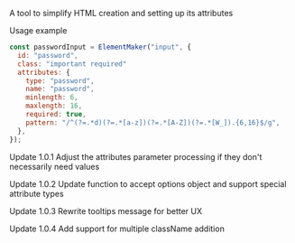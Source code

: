 A tool to simplify HTML creation and setting up its attributes

Usage example

```js
const passwordInput = ElementMaker("input", {
  id: "password",
  class: "important required"
  attributes: {
    type: "password",
    name: "password",
    minlength: 6,
    maxlength: 16,
    required: true,
    pattern: "/^(?=.*d)(?=.*[a-z])(?=.*[A-Z])(?=.*[W_]).{6,16}$/g",
  },
});
```

Update 1.0.1
Adjust the attributes parameter processing if they don't necessarily need values

Update 1.0.2
Update function to accept options object and support special attribute types

Update 1.0.3
Rewrite tooltips message for better UX

Update 1.0.4
Add support for multiple className addition
